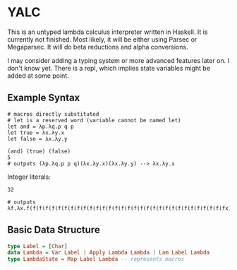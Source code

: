 # YALC
This is an untyped lambda calculus interpreter written in Haskell. It is currently not finished. Most likely, it will be either using Parsec or Megaparsec. It will do beta reductions and alpha conversions.

I may consider adding a typing system or more advanced features later on. I don't know yet. There is a repl, which implies state variables might be added at some point. 

## Example Syntax

```
# macros directly substituted
# let is a reserved word (variable cannot be named let)
let and = λp.λq.p q p
let true = λx.λy.x
let false = λx.λy.y

(and) (true) (false)
5
# outputs (λp.λq.p p q)(λx.λy.x)(λx.λy.y) --> λx.λy.x
```

Integer literals:
```
32

# outputs λf.λx.f(f(f(f(f(f(f(f(f(f(f(f(f(f(f(f(f(f(f(f(f(f(f(f(f(f(f(f(f(f(f(fx)))))))))))))))))))))))))))))))
```
## Basic Data Structure
```haskell
type Label = [Char]
data Lambda = Var Label | Apply Lambda Lambda | Lam Label Lambda
type LambdaState = Map Label Lambda -- represents macros

```
